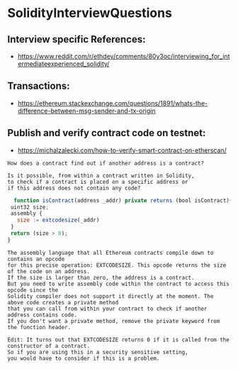 # SolidityInterviewQuestions

## Interview specific References:

- https://www.reddit.com/r/ethdev/comments/80y3oc/interviewing_for_intermediateexperienced_solidity/

## Transactions:

   - https://ethereum.stackexchange.com/questions/1891/whats-the-difference-between-msg-sender-and-tx-origin
   
## Publish and verify contract code on testnet:

   - https://michalzalecki.com/how-to-verify-smart-contract-on-etherscan/

   ```
   How does a contract find out if another address is a contract?
   
   Is it possible, from within a contract written in Solidity, 
   to check if a contract is placed on a specific address or
   if this address does not contain any code?
   ```
 ```js
   function isContract(address _addr) private returns (bool isContract){
  uint32 size;
  assembly {
    size := extcodesize(_addr)
  }
  return (size > 0);
}
```
```
The assembly language that all Ethereum contracts compile down to contains an opcode
for this precise operation: EXTCODESIZE. This opcode returns the size of the code on an address.
If the size is larger than zero, the address is a contract. 
But you need to write assembly code within the contract to access this opcode since the 
Solidity compiler does not support it directly at the moment. The above code creates a private method
that you can call from within your contract to check if another address contains code.
If you don't want a private method, remove the private keyword from the function header.

Edit: It turns out that EXTCODESIZE returns 0 if it is called from the constructor of a contract.
So if you are using this in a security sensitive setting,
you would have to consider if this is a problem.
```
   
